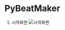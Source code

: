 # PyBeatMaker

1. 시작화면
![시작화면](https://user-images.githubusercontent.com/96816327/174816303-f7e46591-7365-43e8-b9f5-1199ac83bac0.PNG)
